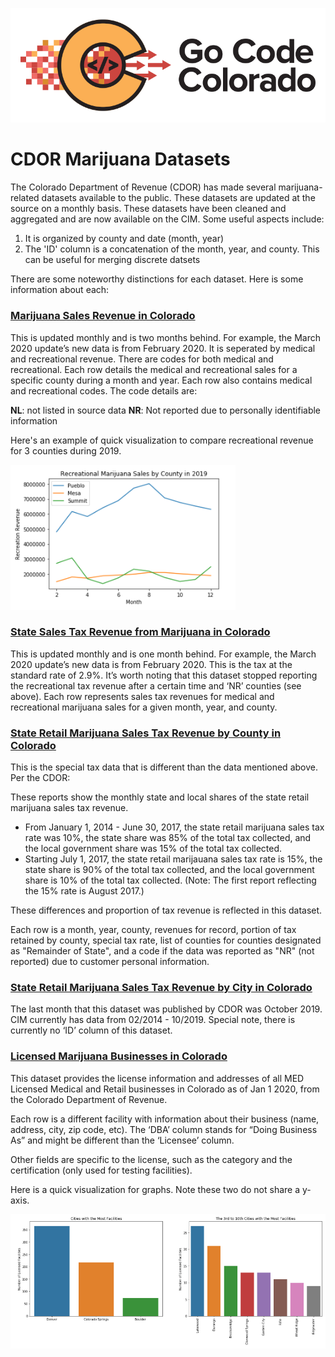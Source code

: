 ![gcc_logo_2020](https://github.com/GoCodeColorado/GoCodeColorado-kbase-public/blob/master/Images/GC20_Logo_Condensed_transp%20-%20Copy.png)

# CDOR Marijuana Datasets

The Colorado Department of Revenue (CDOR) has made several marijuana-related datasets available to the public. These datasets are updated at the source on a monthly basis. These datasets have been cleaned and aggregated and are now available on the CIM. Some useful aspects include:

  1) It is organized by county and date (month, year)
  2) The 'ID' column is a concatenation of the month, year, and county. This can be useful for merging discrete datsets

There are some noteworthy distinctions for each dataset. Here is some information about each:

### [Marijuana Sales Revenue in Colorado](https://data.colorado.gov/Revenue/Marijuana-Sales-Revenue-in-Colorado/j7a3-jgd3)

This is updated monthly and is two months behind. For example, the March 2020 update’s new data is from February 2020. It is seperated by medical and recreational revenue. There are codes for both medical and recreational. Each row details the medical and recreational sales for a specific county during a month and year. Each row also contains medical and recreational codes. The code details are:

**NL**: not listed in source data
**NR**: Not reported due to personally identifiable information

Here's an example of quick visualization to compare recreational revenue for 3 counties during 2019.

![pueblo, mesa, summit revenue comparison line graph](./images/mari_rev_1.PNG)

### [State Sales Tax Revenue from Marijuana in Colorado](https://data.colorado.gov/Revenue/State-Sales-Tax-Revenue-from-Marijuana-in-Colorado/3sm5-jtur)

This is updated monthly and is one month behind. For example, the March 2020 update’s new data is from February 2020. This is the tax at the standard rate of 2.9%. It’s worth noting that this dataset stopped reporting the recreational tax revenue after a certain time and ‘NR’ counties (see above). Each row represents sales tax revenues for medical and recreational marijuana sales for a given month, year, and county.

### [State Retail Marijuana Sales Tax Revenue by County in Colorado](https://data.colorado.gov/Revenue/State-Retail-Marijuana-Sales-Tax-Revenue-by-County/v9m8-x8dh)

This is the special tax data that is different than the data mentioned above. Per the CDOR:

These reports show the monthly state and local shares of the state retail marijuana sales tax revenue.

- From January 1, 2014 - June 30, 2017, the state retail marijuana sales tax rate was 10%, the state share was 85% of the total tax collected, and the local government share was 15% of the total tax collected.
- Starting July 1, 2017, the state retail marijauana sales tax rate is 15%, the state share is 90% of the total tax collected, and the local government share is 10% of the total tax collected. (Note: The first report reflecting the 15% rate is August 2017.)

These differences and proportion of tax revenue is reflected in this dataset.

Each row is a month, year, county, revenues for record, portion of tax retained by county, special tax rate, list of counties for counties designated as "Remainder of State", and a code if the data was reported as "NR" (not reported) due to customer personal information.


### [State Retail Marijuana Sales Tax Revenue by City in Colorado](https://data.colorado.gov/Revenue/State-Retail-Marijuana-Sales-Tax-Revenue-by-City-i/ehk3-i5tr)

The last month that this dataset was published by CDOR was October 2019. CIM currently has data from 02/2014 -  10/2019.  Special note, there is currently no ‘ID’ column of this dataset.

### [Licensed Marijuana Businesses in Colorado](https://data.colorado.gov/Business/Licensed-Marijuana-Businesses-in-Colorado/sqs8-2un5)

This dataset provides the license information and addresses of all MED Licensed Medical and Retail businesses in Colorado as of Jan 1 2020, from the Colorado Department of Revenue.

Each row is a different facility with information about their business (name, address, city, zip code, etc). The ‘DBA’ column stands for “Doing Business As” and might be different than the ‘Licensee’ column.

Other fields are specific to the license, such as the category and the certification (only used for testing facilities).

Here is a quick visualization for graphs. Note these two do not share a y-axis.


![Ten Counties with the Most Licensed Facilities](./images/mari_rev_2.PNG)
